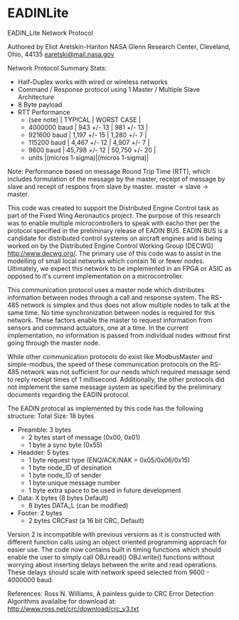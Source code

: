 # EADINLite
EADIN_Lite Network Protocol 
 
Authored by Eliot Aretskin-Hariton
NASA Glenn Research Center, Cleveland, Ohio, 44135
earetski@mail.nasa.gov

Network Protocol Summary Stats:
* Half-Duplex works with wired or wireless networks
* Command / Response protocol using 1 Master / Multiple Slave Architecture
* 8 Byte payload
* RTT Performance         
	* (see note)   |      TYPICAL   |    WORST CASE  |
	* 4000000 baud |    943 +/- 13  |    981 +/- 13  | 
	*  921600 baud |  1,197 +/- 15  |  1,280 +/-  7  |
	*  115200 baud |  4,467 +/- 12  |  4,907 +/-  7  |
	*    9600 baud | 45,798 +/- 12  | 50,750 +/- 20  |
	* units        |(micros 1-sigma)|(micros 1-sigma)|

Note: Performance based on message Round Trip Time (RTT), which includes
formulation of the message by the master, receipt of message by slave
and recept of respons from slave by master. master -> slave -> master. 

This code was created to support the Distributed Engine Control task
as part of the Fixed Wing Aeronautics project. The purpose of this research 
was to enable multiple microcontrollers to speak with eacho ther per the
protocol specified in the preliminary release of EADIN BUS. EADIN BUS is a 
candidate for distributed control systems on aircraft engines and is being
worked on by the Distributed Engine Control Working Group (DECWG) 
http://www.decwg.org/. The primary use of this code was to assist in the 
modelling of small local networks which contain 16 or fewer nodes. 
Ultimately, we expect this network to be implemented in an FPGA or ASIC 
as opposed to it's current implementation on a microcontroller. 

This communication protocol uses a master node which distributes 
information between nodes through a call and response system. The RS-485 
network is simplex and thus does not allow multiple nodes to talk at 
the same time. No time synchronization between nodes is required for 
this network. These factors enable the master to request information 
from sensors and command actuators, one at a time. In the current 
implementation, no information is passed from individual nodes without 
first going through the master node. 

While other communication protocols do exist like ModbusMaster and simple-modbus,
the speed of these communication protocols on the RS-485 network was not 
sufficient for our needs which required message send to reply receipt times
of 1 millisecond. Additionally, the other protocols did not implement the 
same message system as specified by the preliminary documents regarding
the EADIN protocol.

The EADIN protocal as implemented by this code has the following structure:
Total Size: 18 bytes
* Preamble: 3 bytes
	* 2 bytes start of message (0x00, 0x01)
	* 1 byte a sync  byte (0x55)
* Headder: 5 bytes 
	* 1 byte request type (ENQ/ACK/NAK = 0x05/0x06/0x15)
	* 1 byte node_ID of desination
	* 1 byte node_ID of sender
	* 1 byte unique message number
	* 1 byte extra space to be used in future development
* Data: X bytes (8 bytes Default)
	* 8 bytes DATA_L (can be modified)
* Footer: 2 bytes 
	* 2 bytes CRCFast (a 16 bit CRC, Default)

Version 2 is incompatible with previous versions as it is constructed with 
different function calls using an object oriented programming approach for
easier use. The code now contains built in timing functions which should
enable the user to simply call OBJ.read() OBJ.write() functions without worrying
about inserting delays between the write and read operations. These delays
should scale with network speed selected from 9600 - 4000000 baud. 

References:
	Ross N. Williams, A painless guide to CRC Error Detection Algorithms
	availalbe for download at: http://www.ross.net/crc/download/crc_v3.txt
